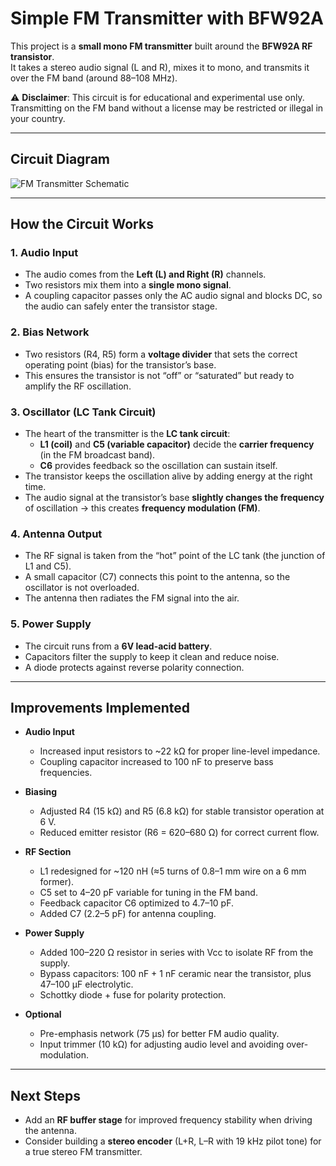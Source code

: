 # Simple FM Transmitter with BFW92A

This project is a **small mono FM transmitter** built around the **BFW92A RF transistor**.  
It takes a stereo audio signal (L and R), mixes it to mono, and transmits it over the FM band (around 88–108 MHz).

⚠️ **Disclaimer**: This circuit is for educational and experimental use only.  
Transmitting on the FM band without a license may be restricted or illegal in your country.

---

## Circuit Diagram

![FM Transmitter Schematic](./fm_transmitter_schematic.png)  

---

## How the Circuit Works

### 1. Audio Input
- The audio comes from the **Left (L) and Right (R)** channels.  
- Two resistors mix them into a **single mono signal**.  
- A coupling capacitor passes only the AC audio signal and blocks DC, so the audio can safely enter the transistor stage.

### 2. Bias Network
- Two resistors (R4, R5) form a **voltage divider** that sets the correct operating point (bias) for the transistor’s base.  
- This ensures the transistor is not “off” or “saturated” but ready to amplify the RF oscillation.

### 3. Oscillator (LC Tank Circuit)
- The heart of the transmitter is the **LC tank circuit**:  
  - **L1 (coil)** and **C5 (variable capacitor)** decide the **carrier frequency** (in the FM broadcast band).  
  - **C6** provides feedback so the oscillation can sustain itself.  
- The transistor keeps the oscillation alive by adding energy at the right time.  
- The audio signal at the transistor’s base **slightly changes the frequency** of oscillation → this creates **frequency modulation (FM)**.

### 4. Antenna Output
- The RF signal is taken from the “hot” point of the LC tank (the junction of L1 and C5).  
- A small capacitor (C7) connects this point to the antenna, so the oscillator is not overloaded.  
- The antenna then radiates the FM signal into the air.

### 5. Power Supply
- The circuit runs from a **6V lead-acid battery**.  
- Capacitors filter the supply to keep it clean and reduce noise.  
- A diode protects against reverse polarity connection.  

---

## Improvements Implemented

- **Audio Input**
  - Increased input resistors to ~22 kΩ for proper line-level impedance.  
  - Coupling capacitor increased to 100 nF to preserve bass frequencies.  

- **Biasing**
  - Adjusted R4 (15 kΩ) and R5 (6.8 kΩ) for stable transistor operation at 6 V.  
  - Reduced emitter resistor (R6 = 620–680 Ω) for correct current flow.  

- **RF Section**
  - L1 redesigned for ~120 nH (≈5 turns of 0.8–1 mm wire on a 6 mm former).  
  - C5 set to 4–20 pF variable for tuning in the FM band.  
  - Feedback capacitor C6 optimized to 4.7–10 pF.  
  - Added C7 (2.2–5 pF) for antenna coupling.  

- **Power Supply**
  - Added 100–220 Ω resistor in series with Vcc to isolate RF from the supply.  
  - Bypass capacitors: 100 nF + 1 nF ceramic near the transistor, plus 47–100 µF electrolytic.  
  - Schottky diode + fuse for polarity protection.  

- **Optional**
  - Pre-emphasis network (75 µs) for better FM audio quality.  
  - Input trimmer (10 kΩ) for adjusting audio level and avoiding over-modulation.  

---

## Next Steps
- Add an **RF buffer stage** for improved frequency stability when driving the antenna.  
- Consider building a **stereo encoder** (L+R, L–R with 19 kHz pilot tone) for a true stereo FM transmitter.   
